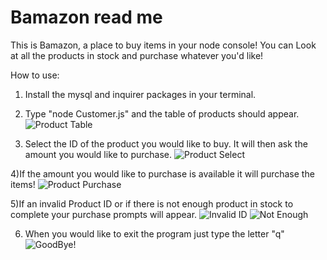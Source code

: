 # Bamazon read me

This is Bamazon, a place to buy items in your node console! You can Look at all the products in stock and purchase whatever you'd like!


How to use:

1) Install the mysql and inquirer packages in your terminal.

2) Type "node Customer.js" and the table of products should appear. 
![Product Table](https://Mason-Shadrick.github.com/screenshots/tableShot.png)

3) Select the ID of the product you would like to buy. It will then ask the amount you would like to purchase.
![Product Select](https://Mason-Shadrick.github.com/screenshots/howManyShot.png)

4)If the amount you would like to purchase is available it will purchase the items!
![Product Purchase](https://Mason-Shadrick.github.com/screenshots/niceBuyShot.png)

5)If an invalid Product ID or if there is not enough product in stock to complete your purchase prompts will appear.
![Invalid ID](https://Mason-Shadrick.github.com/screenshots/wrongIdShot.png)
![Not Enough](https://Mason-Shadrick.github.com/screenshots/notEnoughShot.png)

6) When you would like to exit the program just type the letter "q"
![GoodBye!](https://Mason-Shadrick.github.com/screenshots/quitShot.png)

